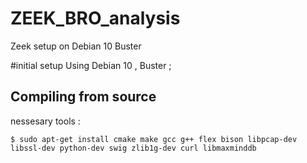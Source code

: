 # ZEEK_BRO_analysis
Zeek setup on Debian 10 Buster

#initial setup
Using Debian 10 , Buster ;

## Compiling from source 
 [link to follw ]: (https://docs.zeek.org/en/current/install/install.html)
 
 nessesary tools :
 
 `$ sudo apt-get install cmake make gcc g++ flex bison libpcap-dev libssl-dev python-dev swig zlib1g-dev curl libmaxminddb  `


